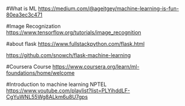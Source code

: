 #What is ML
https://medium.com/@ageitgey/machine-learning-is-fun-80ea3ec3c471


#Image Recognization
https://www.tensorflow.org/tutorials/image_recognition

#about flask
https://www.fullstackpython.com/flask.html

https://github.com/snowch/flask-machine-learning


#Coursera Course 
https://www.coursera.org/learn/ml-foundations/home/welcome

#Introduction to machine learning NPTEL
https://www.youtube.com/playlist?list=PLYihddLF-CgYuWNL55Wg8ALkm6u8U7gps
